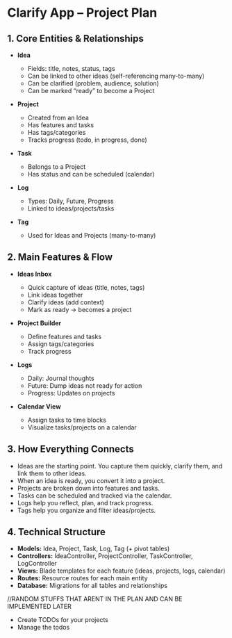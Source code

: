 # Clarify App – Project Plan

## 1. Core Entities & Relationships

- **Idea**
  - Fields: title, notes, status, tags
  - Can be linked to other ideas (self-referencing many-to-many)
  - Can be clarified (problem, audience, solution)
  - Can be marked “ready” to become a Project

- **Project**
  - Created from an Idea
  - Has features and tasks
  - Has tags/categories
  - Tracks progress (todo, in progress, done)

- **Task**
  - Belongs to a Project
  - Has status and can be scheduled (calendar)

- **Log**
  - Types: Daily, Future, Progress
  - Linked to ideas/projects/tasks

- **Tag**
  - Used for Ideas and Projects (many-to-many)

## 2. Main Features & Flow

- **Ideas Inbox**
  - Quick capture of ideas (title, notes, tags)
  - Link ideas together
  - Clarify ideas (add context)
  - Mark as ready → becomes a project

- **Project Builder**
  - Define features and tasks
  - Assign tags/categories
  - Track progress

- **Logs**
  - Daily: Journal thoughts
  - Future: Dump ideas not ready for action
  - Progress: Updates on projects

- **Calendar View**
  - Assign tasks to time blocks
  - Visualize tasks/projects on a calendar

## 3. How Everything Connects

- Ideas are the starting point. You capture them quickly, clarify them, and link them to other ideas.
- When an idea is ready, you convert it into a project.
- Projects are broken down into features and tasks.
- Tasks can be scheduled and tracked via the calendar.
- Logs help you reflect, plan, and track progress.
- Tags help you organize and filter ideas/projects.

## 4. Technical Structure

- **Models:** Idea, Project, Task, Log, Tag (+ pivot tables)
- **Controllers:** IdeaController, ProjectController, TaskController, LogController
- **Views:** Blade templates for each feature (ideas, projects, logs, calendar)
- **Routes:** Resource routes for each main entity
- **Database:** Migrations for all tables and relationships


//RANDOM STUFFS THAT ARENT IN THE PLAN AND CAN BE IMPLEMENTED LATER

- Create TODOs for your projects
- Manage the todos